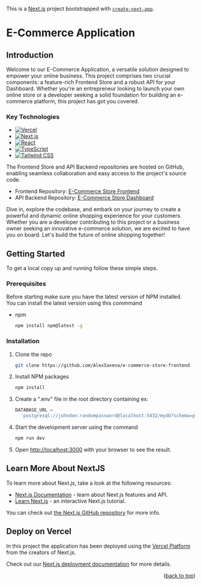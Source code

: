 This is a [Next.js](https://nextjs.org/) project bootstrapped with [`create-next-app`](https://github.com/vercel/next.js/tree/canary/packages/create-next-app).

<a id="readme-top"></a>

# E-Commerce Application

## Introduction

Welcome to our E-Commerce Application, a versatile solution designed to empower your online business. This project comprises two crucial components: a feature-rich Frontend Store and a robust API for your Dashboard. Whether you're an entrepreneur looking to launch your own online store or a developer seeking a solid foundation for building an e-commerce platform, this project has got you covered.

### Key Technologies

- [![Vercel][vercel]][vercel-url]
- [![Next.js][Next.js]][Next-url]
- [![React][react]][react-url]
- [![TypeScript][typescript]][typescript-url]
- [![Tailwind CSS][tailwind]][tailwind-url]

The Frontend Store and API Backend repositories are hosted on GitHub, enabling seamless collaboration and easy access to the project's source code.

- Frontend Repository: [E-Commerce Store Frontend](https://github.com/AlexSaxena/e-commerce-store-frontend)
- API Backend Repository: [E-Commerce Store Dashboard](https://github.com/fullstacknator/e-commerce-store-dashboard)

Dive in, explore the codebase, and embark on your journey to create a powerful and dynamic online shopping experience for your customers. Whether you are a developer contributing to this project or a business owner seeking an innovative e-commerce solution, we are excited to have you on board. Let's build the future of online shopping together!

## Getting Started

To get a local copy up and running follow these simple steps.
<br>

### Prerequisites

Before starting make sure you have the latest version of NPM installed.
<br>
You can install the latest version using this commmand

- npm

  ```sh
  npm install npm@latest -g
  ```

### Installation

1. Clone the repo
   ```sh
   git clone https://github.com/AlexSaxena/e-commerce-store-frontend
   ```
2. Install NPM packages
   ```sh
   npm install
   ```
3. Create a ".env" file in the root directory containing ex:

   ```js
   DATABASE_URL =
     'postgresql://johndoe:randompassword@localhost:5432/mydb?schema=public';
   ```

4. Start the development server using the command
   ```sh
   npm run dev
   ```
5. Open [http://localhost:3000](http://localhost:3000) with your browser to see the result.

## Learn More About NextJS

To learn more about Next.js, take a look at the following resources:

- [Next.js Documentation](https://nextjs.org/docs) - learn about Next.js features and API.
- [Learn Next.js](https://nextjs.org/learn) - an interactive Next.js tutorial.

You can check out [the Next.js GitHub repository](https://github.com/vercel/next.js/) for more info.

## Deploy on Vercel

In this project the application has been deployed using the [Vercel Platform](https://vercel.com/new?utm_medium=default-template&filter=next.js&utm_source=create-next-app&utm_campaign=create-next-app-readme) from the creators of Next.js.

Check out our [Next.js deployment documentation](https://nextjs.org/docs/deployment) for more details.

<p align="right">(<a href="#readme-top">back to top</a>)</p>

[react]: https://shields.io/badge/react-black?logo=react&style=for-the-badge
[react-url]: https://react.dev/
[tailwind]: https://img.shields.io/badge/Tailwind_CSS-38B2AC?style=for-the-badge&logo=tailwind-css&logoColor=white
[tailwind-url]: https://tailwindcss.com/
[typescript]: https://img.shields.io/badge/TypeScript-007ACC?style=for-the-badge&logo=typescript&logoColor=white/
[typescript-url]: https://www.typescriptlang.org/
[vercel]: https://img.shields.io/badge/Vercel-000000?style=for-the-badge&logo=vercel&logoColor=white
[vercel-url]: https://react.dev/
[Next.js]: https://img.shields.io/badge/next.js-000000?style=for-the-badge&logo=nextdotjs&logoColor=white
[Next-url]: https://nextjs.org/
